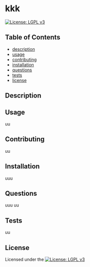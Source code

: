 # kkk
  [![License: LGPL v3](https://img.shields.io/badge/License-LGPL_v3-blue.svg)](https://www.gnu.org/licenses/lgpl-3.0)
  ## Table of Contents
  - [description](#Description)
  - [usage](#Usage)
  - [contributing](#Contributing)
  - [installation](#Installation)
  - [questions](#Questions)
  - [tests](#Tests)
  - [license](#License)

  ## Description
  
  ## Usage
  uu
  ## Contributing
  uu
  ## Installation
  uuu
  ## Questions
  uuu
  uu
  ## Tests
  uu
  ## License
  Licensed under the [![License: LGPL v3](https://img.shields.io/badge/License-LGPL_v3-blue.svg)](https://www.gnu.org/licenses/lgpl-3.0)
